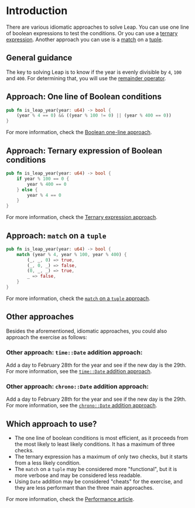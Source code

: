 # Introduction

There are various idiomatic approaches to solve Leap.
You can use one line of boolean expressions to test the conditions.
Or you can use a [ternary expression][ternary-expression].
Another approach you can use is a [match][match] on a [tuple][tuple].

## General guidance

The key to solving Leap is to know if the year is evenly divisible by `4`, `100` and `400`.
For determining that, you will use the [remainder operator][remainder-operator].

## Approach: One line of Boolean conditions

```rust
pub fn is_leap_year(year: u64) -> bool {
    (year % 4 == 0) && ((year % 100 != 0) || (year % 400 == 0))
}
```

For more information, check the [Boolean one-line approach][approach-boolean-line].

## Approach: Ternary expression of Boolean conditions

```rust
pub fn is_leap_year(year: u64) -> bool {
    if year % 100 == 0 {
        year % 400 == 0
    } else {
        year % 4 == 0
    }
}
```

For more information, check the [Ternary expression approach][approach-ternary-expression].

## Approach: `match` on a `tuple`

```rust
pub fn is_leap_year(year: u64) -> bool {
    match (year % 4, year % 100, year % 400) {
        (_, _, 0) => true,
        (_, 0, _) => false,
        (0, _, _) => true,
        _ => false,
    }
}
```

For more information, check the [`match` on a `tuple` approach][approach-match-on-a-tuple].

## Other approaches

Besides the aforementioned, idiomatic approaches, you could also approach the exercise as follows:

### Other approach: `time::Date` addition approach:

Add a day to February 28th for the year and see if the new day is the 29th. For more information, see the [`time::Date` addition approach][approach-date-add-time].

### Other approach: `chrono::Date` addition approach:

Add a day to February 28th for the year and see if the new day is the 29th. For more information, see the [`chrono::Date` addition approach][approach-date-add-chrono].

## Which approach to use?

- The one line of boolean conditions is most efficient, as it proceeds from the most likely to least likely conditions.
It has a maximum of three checks.
- The ternary expression has a maximum of only two checks, but it starts from a less likely condition.
- The `match` on a `tuple` may be considered more "functional", but it is more verbose and may be considered less readable.
- Using `Date` addition may be considered "cheats" for the exercise,
and they are less performant than the three main approaches.

For more information, check the [Performance article][article-performance].

[remainder-operator]: https://doc.rust-lang.org/std/ops/trait.Rem.html
[match]: https://doc.rust-lang.org/rust-by-example/flow_control/match.html
[tuple]: https://doc.rust-lang.org/rust-by-example/primitives/tuples.html
[ternary-expression]: https://doc.rust-lang.org/reference/expressions/if-expr.html
[approach-boolean-line]: https://exercism.org/tracks/rust/exercises/leap/approaches/boolean-one-line
[approach-ternary-expression]: https://exercism.org/tracks/rust/exercises/leap/approaches/ternary-expression
[approach-match-on-a-tuple]: https://exercism.org/tracks/rust/exercises/leap/approaches/match-on-a-tuple
[approach-date-add-time]: https://exercism.org/tracks/rust/exercises/leap/approaches/date-addition-time
[approach-date-add-chrono]: https://exercism.org/tracks/rust/exercises/leap/approaches/date-addition-chrono
[article-performance]: https://exercism.org/tracks/rust/exercises/leap/articles/performance
